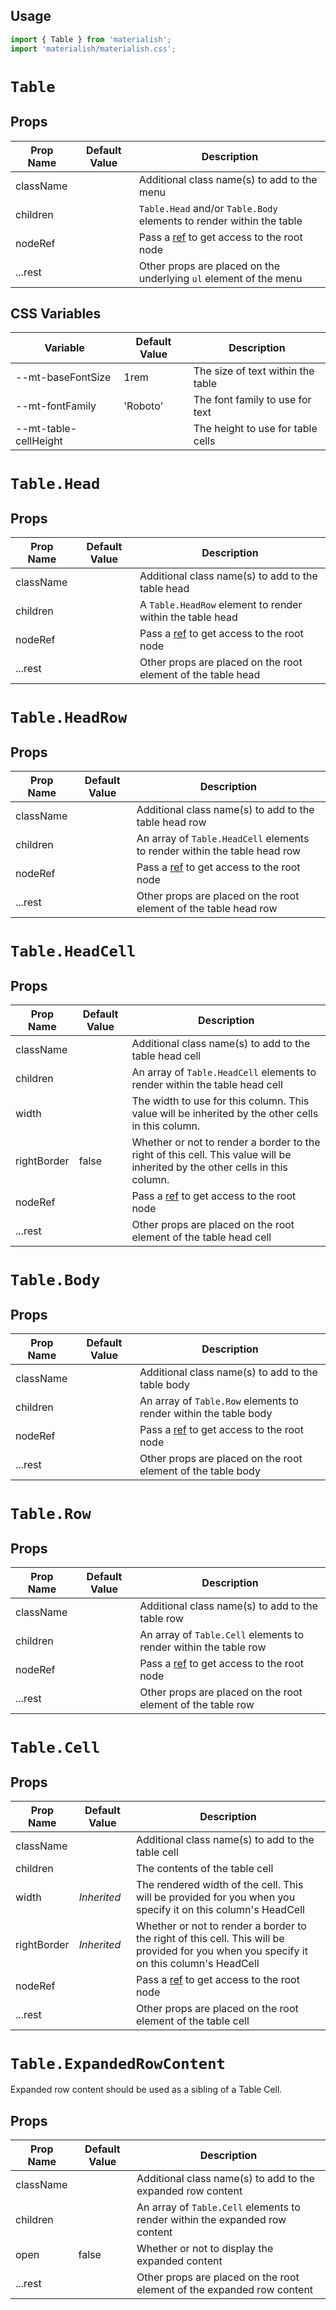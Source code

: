 ## Usage

```jsx
import { Table } from 'materialish';
import 'materialish/materialish.css';
```

# `Table`

## Props

| Prop Name | Default Value | Description                                                                                 |
| --------- | ------------- | ------------------------------------------------------------------------------------------- |
| className |               | Additional class name(s) to add to the menu                                                 |
| children  |               | `Table.Head` and/or `Table.Body` elements to render within the table                        |
| nodeRef   |               | Pass a [ref](https://reactjs.org/docs/refs-and-the-dom.html) to get access to the root node |
| ...rest   |               | Other props are placed on the underlying `ul` element of the menu                           |

## CSS Variables

| Variable              | Default Value | Description                       |
| --------------------- | ------------- | --------------------------------- |
| --mt-baseFontSize     | 1rem          | The size of text within the table |
| --mt-fontFamily       | 'Roboto'      | The font family to use for text   |
| --mt-table-cellHeight |               | The height to use for table cells |

# `Table.Head`

## Props

| Prop Name | Default Value | Description                                                                                 |
| --------- | ------------- | ------------------------------------------------------------------------------------------- |
| className |               | Additional class name(s) to add to the table head                                           |
| children  |               | A `Table.HeadRow` element to render within the table head                                   |
| nodeRef   |               | Pass a [ref](https://reactjs.org/docs/refs-and-the-dom.html) to get access to the root node |
| ...rest   |               | Other props are placed on the root element of the table head                                |

# `Table.HeadRow`

## Props

| Prop Name | Default Value | Description                                                                                 |
| --------- | ------------- | ------------------------------------------------------------------------------------------- |
| className |               | Additional class name(s) to add to the table head row                                       |
| children  |               | An array of `Table.HeadCell` elements to render within the table head row                   |
| nodeRef   |               | Pass a [ref](https://reactjs.org/docs/refs-and-the-dom.html) to get access to the root node |
| ...rest   |               | Other props are placed on the root element of the table head row                            |

# `Table.HeadCell`

## Props

| Prop Name   | Default Value | Description                                                                                                                  |
| ----------- | ------------- | ---------------------------------------------------------------------------------------------------------------------------- |
| className   |               | Additional class name(s) to add to the table head cell                                                                       |
| children    |               | An array of `Table.HeadCell` elements to render within the table head cell                                                   |
| width       |               | The width to use for this column. This value will be inherited by the other cells in this column.                            |
| rightBorder | false         | Whether or not to render a border to the right of this cell. This value will be inherited by the other cells in this column. |
| nodeRef     |               | Pass a [ref](https://reactjs.org/docs/refs-and-the-dom.html) to get access to the root node                                  |
| ...rest     |               | Other props are placed on the root element of the table head cell                                                            |

# `Table.Body`

## Props

| Prop Name | Default Value | Description                                                                                 |
| --------- | ------------- | ------------------------------------------------------------------------------------------- |
| className |               | Additional class name(s) to add to the table body                                           |
| children  |               | An array of `Table.Row` elements to render within the table body                            |
| nodeRef   |               | Pass a [ref](https://reactjs.org/docs/refs-and-the-dom.html) to get access to the root node |
| ...rest   |               | Other props are placed on the root element of the table body                                |

# `Table.Row`

## Props

| Prop Name | Default Value | Description                                                                                 |
| --------- | ------------- | ------------------------------------------------------------------------------------------- |
| className |               | Additional class name(s) to add to the table row                                            |
| children  |               | An array of `Table.Cell` elements to render within the table row                            |
| nodeRef   |               | Pass a [ref](https://reactjs.org/docs/refs-and-the-dom.html) to get access to the root node |
| ...rest   |               | Other props are placed on the root element of the table row                                 |

# `Table.Cell`

## Props

| Prop Name   | Default Value | Description                                                                                                                              |
| ----------- | ------------- | ---------------------------------------------------------------------------------------------------------------------------------------- |
| className   |               | Additional class name(s) to add to the table cell                                                                                        |
| children    |               | The contents of the table cell                                                                                                           |
| width       | _Inherited_   | The rendered width of the cell. This will be provided for you when you specify it on this column's HeadCell                              |
| rightBorder | _Inherited_   | Whether or not to render a border to the right of this cell. This will be provided for you when you specify it on this column's HeadCell |
| nodeRef     |               | Pass a [ref](https://reactjs.org/docs/refs-and-the-dom.html) to get access to the root node                                              |
| ...rest     |               | Other props are placed on the root element of the table cell                                                                             |

# `Table.ExpandedRowContent`

Expanded row content should be used as a sibling of a Table Cell.

## Props

| Prop Name | Default Value | Description                                                                 |
| --------- | ------------- | --------------------------------------------------------------------------- |
| className |               | Additional class name(s) to add to the expanded row content                 |
| children  |               | An array of `Table.Cell` elements to render within the expanded row content |
| open      | false         | Whether or not to display the expanded content                              |
| ...rest   |               | Other props are placed on the root element of the expanded row content      |
